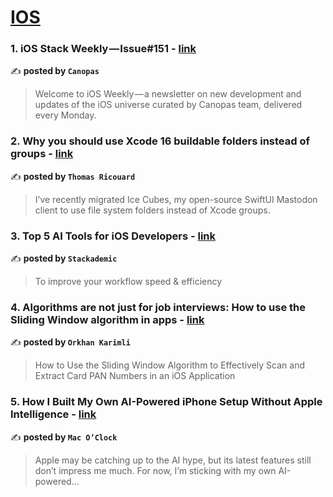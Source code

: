 
<h1><a href=https://medium.com/tag/ios/recommended target="_blank" rel="noopener noreferrer">IOS</a></h1>
<h3>1. iOS Stack Weekly — Issue#151 - <a href="https://medium.com/canopas/ios-stack-weekly-issue-151-5e30f3836010" target="_blank" rel="noopener noreferrer">link</a></h3>

✍️ **posted by `Canopas`**

<blockquote>Welcome to iOS Weekly — a newsletter on new development and updates of the iOS universe curated by Canopas team, delivered every Monday.</blockquote>

<h3>2. Why you should use Xcode 16 buildable folders instead of groups - <a href="https://medium.com/@dimillian/why-you-should-use-xcode-16-buildable-folders-instead-of-groups-6f438611914d" target="_blank" rel="noopener noreferrer">link</a></h3>

✍️ **posted by `Thomas Ricouard`**

<blockquote>I’ve recently migrated Ice Cubes, my open-source SwiftUI Mastodon client to use file system folders instead of Xcode groups.</blockquote>

<h3>3. Top 5 AI Tools for iOS Developers - <a href="https://medium.com/stackademic/top-5-ai-tools-for-ios-developers-5ee9f39558ac" target="_blank" rel="noopener noreferrer">link</a></h3>

✍️ **posted by `Stackademic`**

<blockquote>To improve your workflow speed & efficiency</blockquote>

<h3>4. Algorithms are not just for job interviews: How to use the Sliding Window algorithm in apps - <a href="https://medium.com/@orxankerimli/algorithms-are-not-just-for-job-interviews-how-to-use-the-sliding-window-algorithm-in-apps-39c4c57fc9ee" target="_blank" rel="noopener noreferrer">link</a></h3>

✍️ **posted by `Orkhan Karimli`**

<blockquote>How to Use the Sliding Window Algorithm to Effectively Scan and Extract Card PAN Numbers in an iOS Application</blockquote>

<h3>5. How I Built My Own AI-Powered iPhone Setup Without Apple Intelligence - <a href="https://medium.com/macoclock/how-i-built-my-own-ai-powered-iphone-setup-without-apple-intelligence-16445a6d2e60" target="_blank" rel="noopener noreferrer">link</a></h3>

✍️ **posted by `Mac O’Clock`**

<blockquote>Apple may be catching up to the AI hype, but its latest features still don’t impress me much. For now, I’m sticking with my own AI-powered…</blockquote>

